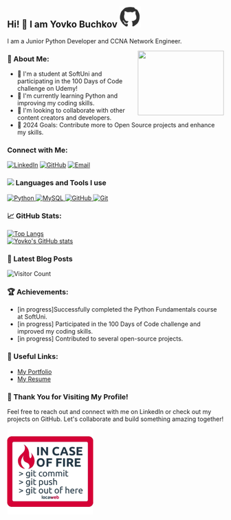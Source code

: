 ## Hi! 👋 I am Yovko Buchkov <img src="https://raw.githubusercontent.com/YovkoBuchkov/YovkoBuchkov/main/github_octocat.webp" alt="octo_cat" width="50"/>

I am a Junior Python Developer and CCNA Network Engineer. 


<a target="_blank" align="right">
  <img align="right" height="150" width="200" src="https://user-images.githubusercontent.com/49222186/110210369-58458c80-7eb7-11eb-9d6e-2129358b3098.png">
</a>

### 🚀 About Me:
- 🔭 I'm a student at SoftUni and participating in the 100 Days of Code challenge on Udemy!
- 🌱 I'm currently learning Python and improving my coding skills.
- 👯 I'm looking to collaborate with other content creators and developers.
- 🥅 2024 Goals: Contribute more to Open Source projects and enhance my skills.



### Connect with Me:

[![LinkedIn](https://img.shields.io/badge/LinkedIn-Yovko%20Buchkov-blue)](https://www.linkedin.com/in/yovko-buchkov-87098aba)
[![GitHub](https://img.shields.io/badge/GitHub-YovkoBuchkov-blue)](https://github.com/YovkoBuchkov)
[![Email](https://img.shields.io/badge/Email-Yovo.Buchkov@gmail.com-red)](mailto:Yovo.Buchkov@gmail.com)

### <img src = "https://media2.giphy.com/media/QssGEmpkyEOhBCb7e1/giphy.gif?cid=ecf05e47a0n3gi1bfqntqmob8g9aid1oyj2wr3ds3mg700bl&rid=giphy.gif" width = 18px> Languages and Tools I use
<a href="https://github.com/YovkoBuchkov/Python">
  <img src="https://img.shields.io/badge/python-3670A0?style=for-the-badge&logo=python&logoColor=ffdd54" alt="Python" />
</a>
<a href="https://github.com/YovkoBuchkov/MS-SQL-SoftUni-2024">
  <img src="https://img.shields.io/badge/mysql-005C84?style=for-the-badge&logo=mysql&logoColor=white" alt="MySQL" />
</a>
<a href="https://github.com/">
  <img src="https://img.shields.io/badge/github-181717?style=for-the-badge&logo=github&logoColor=white" alt="GitHub" />
</a>
<a href="https://git-scm.com/">
  <img src="https://img.shields.io/badge/git-F05032?style=for-the-badge&logo=git&logoColor=white" alt="Git" />
</a>

### 📈 GitHub Stats:
[![Top Langs](https://github-readme-stats.vercel.app/api/top-langs/?username=YovkoBuchkov&layout=compact)](https://github.com/YovkoBuchkov/github-readme-stats)
</br>
[![Yovko's GitHub stats](https://github-readme-stats.vercel.app/api?username=YovkoBuchkov&show_icons=true&theme=radical)](https://github.com/YovkoBuchkov/github-readme-stats)

### 📕 Latest Blog Posts
<!-- BLOG-POST-LIST:START -->
<!-- BLOG-POST-LIST:END -->
![Visitor Count](https://profile-counter.glitch.me/{YovkoBuchkov}/count.svg)

### 🏆 Achievements:
- [in progress]Successfully completed the Python Fundamentals course at SoftUni.
- [in progress] Participated in the 100 Days of Code challenge and improved my coding skills.
- [in progress] Contributed to several open-source projects.

### 🔗 Useful Links:
- [My Portfolio](https://github.com/YovkoBuchkov)
- [My Resume](https://www.linkedin.com/in/yovko-buchkov-87098aba)

### 🎉 Thank You for Visiting My Profile!
Feel free to reach out and connect with me on LinkedIn or check out my projects on GitHub. Let's collaborate and build something amazing together!

<img src="https://raw.githubusercontent.com/YovkoBuchkov/YovkoBuchkov/main/git_hub.webp" alt="fire" width="200"/>
